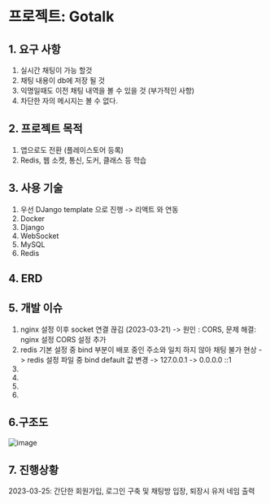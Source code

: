 # 프로젝트: Gotalk

## 1. 요구 사항

1) 실시간 채팅이 가능 할것
2) 채팅 내용이 db에 저장 될 것
3) 익명일때도 이전 채팅 내역을 볼 수 있을 것 (부가적인 사항)
4) 차단한 자의 메시지는 볼 수 없다.

## 2. 프로젝트 목적

1) 앱으로도 전환 (플레이스토어 등록)
2) Redis, 웹 소켓, 통신, 도커, 클래스 등 학습

## 3. 사용 기술

1) 우선 DJango template 으로 진행 -> 리액트 와 연동
2) Docker
3) Django
4) WebSocket
5) MySQL
6) Redis

## 4. ERD


## 5. 개발 이슈
1. nginx 설정 이후 socket 연결 끊김 (2023-03-21) -> 원인 : CORS, 문제 해결: nginx 설정 CORS 설정 추가
2. redis 기본 설정 중 bind 부분이 배포 중인 주소와 일치 하지 않아 채팅 불가 현상 -> redis 설정 파일 중 bind default 값 변경 -> 127.0.0.1 -> 0.0.0.0 ::1
3.
4.
5.
6.

## 6.구조도
![image](https://user-images.githubusercontent.com/59475851/226532602-435d4077-d8f0-4a77-965a-23c561fc77e3.png)


## 7. 진행상황
2023-03-25: 간단한 회원가입, 로그인 구축 및 채팅방 입장, 퇴장시 유저 네임 출력
